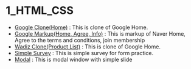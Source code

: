 # 1_HTML_CSS
<ul>
    <li><a href="https://ohraekyu.github.io/WebStudy/001_WebPublishing/google/google.html">Google Clone(Home)</a> : This is clone of Google Home.</li>
    <li><a href="https://github.com/OhRaeKyu/WebStudy/tree/main/001_WebPublishing/naver">Google Markup(Home, Agree, Info)</a> : This is markup of Naver Home, Agree to the terms and conditions, join membership</li>
    <li><a href="https://ohraekyu.github.io/WebStudy/001_WebPublishing/wadiz/wadiz_product.html">Wadiz Clone(Product List)</a> : This is clone of Google Home.</li>
    <li><a href="https://ohraekyu.github.io/WebStudy/001_WebPublishing/survey/survey.html">Simple Survey</a> : This is simple survey for form practice.</li>
    <li><a href="https://ohraekyu.github.io/WebStudy/001_WebPublishing/modal/modal.html">Modal</a> : This is modal window with simple slide</li>
    <!--   <li><a href=""></a></li> -->
</ul>